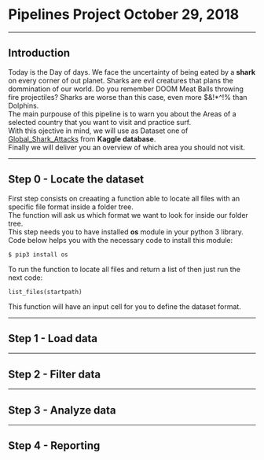 # Pipelines Project October 29, 2018
____
## Introduction
Today is the Day of days. We face the uncertainty of being eated by a **shark** on every corner of out planet. Sharks are evil creatures that plans the dommination of our world. Do you remember DOOM Meat Balls throwing fire projectiles? Sharks are worse than this case, even more $&!*^!% than Dolphins.<br>
The main purpouse of this pipeline is to warn you about the Areas of a selected country that you want to visit and practice surf.<br>
With this ojective in mind, we will use as Dataset one of [Global_Shark_Attacks](https://www.kaggle.com/teajay/global-shark-attacks) from **Kaggle database**.<br>
Finally we will deliver you an overview of which area you should not visit.<br>

___
## Step 0 - Locate the dataset
First step consists on creaating a function able to locate all files with an specific file format inside a folder tree.<br>
The function will ask us which format we want to look for inside our folder tree.<br>
This step needs you to have installed **os** module in your python 3 library. Code below helps you with the necessary code to install this module:<br>
```
$ pip3 install os
```
To run the function to locate all files and return a list of then just run the next code:
```
list_files(startpath)
```
This function will have an input cell for you to define the dataset format.<br>

___
## Step 1 - Load data
___
## Step 2 - Filter data
___
## Step 3 - Analyze data
___
## Step 4 - Reporting
